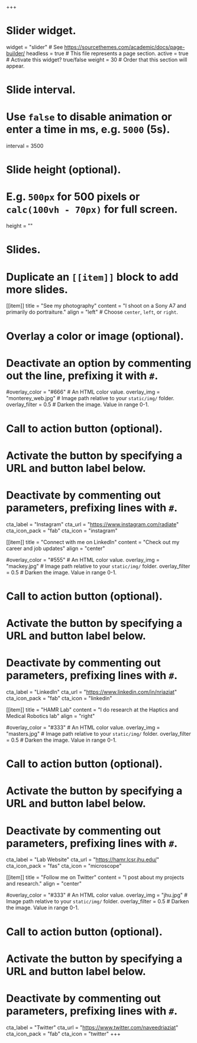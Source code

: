 +++
# Slider widget.
widget = "slider"  # See https://sourcethemes.com/academic/docs/page-builder/
headless = true  # This file represents a page section.
active = true  # Activate this widget? true/false
weight = 30  # Order that this section will appear.

# Slide interval.
# Use `false` to disable animation or enter a time in ms, e.g. `5000` (5s).
interval = 3500

# Slide height (optional).
# E.g. `500px` for 500 pixels or `calc(100vh - 70px)` for full screen.
height = ""

# Slides.
# Duplicate an `[[item]]` block to add more slides.
[[item]]
  title = "See my photography"
  content = "I shoot on a Sony A7 and primarily do portraiture."
  align = "left"  # Choose `center`, `left`, or `right`.

  # Overlay a color or image (optional).
  #   Deactivate an option by commenting out the line, prefixing it with `#`.
  #overlay_color = "#666"  # An HTML color value.
  overlay_img = "monterey_web.jpg"  # Image path relative to your `static/img/` folder.
  overlay_filter = 0.5  # Darken the image. Value in range 0-1.

  # Call to action button (optional).
  #   Activate the button by specifying a URL and button label below.
  #   Deactivate by commenting out parameters, prefixing lines with `#`.
  cta_label = "Instagram"
  cta_url = "https://www.instagram.com/radiate"
  cta_icon_pack = "fab"
  cta_icon = "instagram"

[[item]]
  title = "Connect with me on LinkedIn"
  content = "Check out my career and job updates"
  align = "center"

  #overlay_color = "#555"  # An HTML color value.
  overlay_img = "mackey.jpg"  # Image path relative to your `static/img/` folder.
  overlay_filter = 0.5  # Darken the image. Value in range 0-1.
  
  # Call to action button (optional).
  #   Activate the button by specifying a URL and button label below.
  #   Deactivate by commenting out parameters, prefixing lines with `#`.
  cta_label = "LinkedIn"
  cta_url = "https://www.linkedin.com/in/nriaziat"
  cta_icon_pack = "fab"
  cta_icon = "linkedin"

[[item]]
  title = "HAMR Lab"
  content = "I do research at the Haptics and Medical Robotics lab"
  align = "right"

  #overlay_color = "#333"  # An HTML color value.
  overlay_img = "masters.jpg"  # Image path relative to your `static/img/` folder.
  overlay_filter = 0.5  # Darken the image. Value in range 0-1.
  
  # Call to action button (optional).
  #   Activate the button by specifying a URL and button label below.
  #   Deactivate by commenting out parameters, prefixing lines with `#`.
  cta_label = "Lab Website"
  cta_url = "https://hamr.lcsr.jhu.edu/"
  cta_icon_pack = "fas"
  cta_icon = "microscope"
  
[[item]]
  title = "Follow me on Twitter"
  content = "I post about my projects and research."
  align = "center"

  #overlay_color = "#333"  # An HTML color value.
  overlay_img = "jhu.jpg"  # Image path relative to your `static/img/` folder.
  overlay_filter = 0.5  # Darken the image. Value in range 0-1.
  
  # Call to action button (optional).
  #   Activate the button by specifying a URL and button label below.
  #   Deactivate by commenting out parameters, prefixing lines with `#`.
  cta_label = "Twitter"
  cta_url = "https://www.twitter.com/naveedriaziat"
  cta_icon_pack = "fab"
  cta_icon = "twitter"
+++
